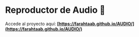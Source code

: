 # Reproductor de Audio 🎵

Accede al proyecto aquí: **[https://farahtaab.github.io/AUDIO/](https://farahtaab.github.io/AUDIO/)**
